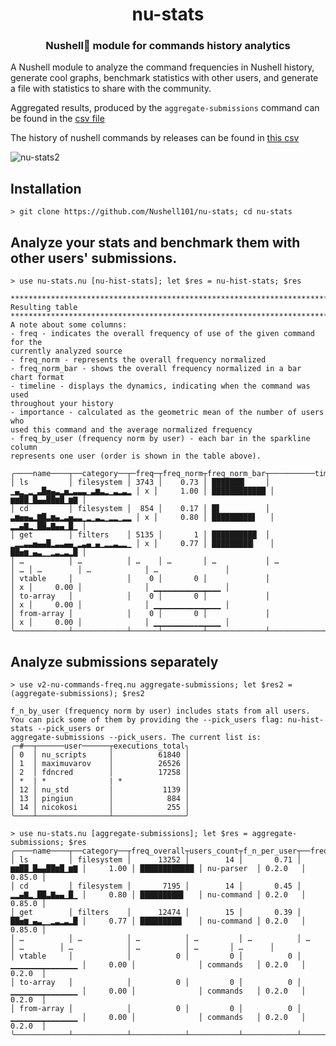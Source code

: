 <h1 align="center">nu-stats</h1>
<h3 align="center">Nushell🚀 module for commands history analytics</h3>

A Nushell module to analyze the command frequencies in Nushell history, generate cool graphs, benchmark statistics with other users, and generate a file with statistics to share with the community.

Aggregated results, produced by the `aggregate-submissions` command can be found in the [csv file](https://github.com/Nushell101/nu-stats/tree/main/script_results/aggregated-submissions.csv)

The history of nushell commands by releases can be found in [this csv](https://github.com/Nushell101/nu-stats/blob/main/crates_parsing/cmds_by_crates_and_tags.csv)

![nu-stats2](https://github.com/Nushell101/nu-stats/assets/4896754/5053ede0-d53a-46be-bd71-7f066eca7025)

## Installation

```nushell
> git clone https://github.com/Nushell101/nu-stats; cd nu-stats
```

## Analyze your stats and benchmark them with other users' submissions.

```nushell
> use nu-stats.nu [nu-hist-stats]; let $res = nu-hist-stats; $res

*******************************************************************************
Resulting table
*******************************************************************************
A note about some columns:
- freq - indicates the overall frequency of use of the given command for the
currently analyzed source
- freq_norm - represents the overall frequency normalized
- freq_norm_bar - shows the overall frequency normalized in a bar chart format
- timeline - displays the dynamics, indicating when the command was used
throughout your history
- importance - calculated as the geometric mean of the number of users who
used this command and the average normalized frequency
- freq_by_user (frequency norm by user) - each bar in the sparkline column
represents one user (order is shown in the table above).

╭────name────┬──category──┬─freq─┬freq_norm┬freq_norm_bar┬──────────timeline───────────┬───┬importance┬─importance_b─┬──freq_by_user───╮
│ ls         │ filesystem │ 3743 │    0.73 │ ███████▎    │ ▁▄▂▁▂▁▃█▅▄▃▂▅▂▃▃▃▁▃▆▃▂▁▃▂▃▂ │ x │     1.00 │ ████████████ │ ▆▆██▁█▄▄██▆█▁▆▇ │
│ cd         │ filesystem │  854 │    0.17 │ █▋          │ ▃▆▅▅▄▂▇█▃▆▄▂▃▅▃▃▁▂▁▃▂▁▂▂▁▂▂ │ x │     0.80 │ █████████▋   │ ▂▂▄▇▂▁██▃▇▄▄▁█▁ │
│ get        │ filters    │ 5135 │       1 │ ██████████  │ ▁▂▂▃▃▅▄▄█▂▃▃▄▄▁▂▃▄▁▄▁▂▂▃▂▂▁ │ x │     0.77 │ █████████▎   │ ██▅▆▁▄▃▁▁▂▃▂▃▂█ │
│ …          │ …          │ …    │ …       │ …           │ …                           │ … │ …        │ …            │ …               │
│ vtable     │            │    0 │       0 │             │                             │ x │     0.00 │              │ ▁▁▁▁▁▁▁▁▁▁▁▁▁▁▁ │
│ to-array   │            │    0 │       0 │             │                             │ x │     0.00 │              │ ▁▁▁▁▁▁▁▁▁▁▁▁▁▁▁ │
│ from-array │            │    0 │       0 │             │                             │ x │     0.00 │              │ ▁▁▁▁▁▁▁▁▁▁▁▁▁▁▁ │
╰────────────┴────────────┴──────┴─────────┴─────────────┴─────────────────────────────┴───┴──────────┴──────────────┴─────────────────╯
```

## Analyze submissions separately
```nushell
> use v2-nu-commands-freq.nu aggregate-submissions; let $res2 = (aggregate-submissions); $res2

f_n_by_user (frequency norm by user) includes stats from all users.
You can pick some of them by providing the --pick_users flag: nu-hist-stats --pick_users or
aggregate-submissions --pick_users. The current list is:
╭─#──┬──────user──────┬executions_total╮
│ 0  │ nu_scripts     │          61840 │
│ 1  │ maximuvarov    │          26526 │
│ 2  │ fdncred        │          17258 │
│ *  | *              | *              │
│ 12 │ nu_std         │           1139 │
│ 13 │ pingiun        │            884 │
│ 14 │ nicokosi       │            255 │
╰────┴────────────────┴────────────────╯

> use nu-stats.nu [aggregate-submissions]; let $res = aggregate-submissions; $res
╭────name────┬──category──┬freq_overall┬users_count┬f_n_per_user┬──freq_by_user───┬importance┬─importance_b─┬───crate────┬first_tag┬last_tag╮
│ ls         │ filesystem │      13252 │        14 │       0.71 │ ▆▆██▁█▄▄██▆█▁▆▇ │     1.00 │ ████████████ │ nu-parser  │ 0.2.0   │ 0.85.0 │
│ cd         │ filesystem │       7195 │        14 │       0.45 │ ▂▂▄▇▂▁██▃▇▄▄▁█▁ │     0.80 │ █████████▋   │ nu-command │ 0.2.0   │ 0.85.0 │
│ get        │ filters    │      12474 │        15 │       0.39 │ ██▅▆▁▄▃▁▁▂▃▂▃▂█ │     0.77 │ █████████▎   │ nu-command │ 0.2.0   │ 0.85.0 │
│ …          │ …          │ …          │ …         │ …          │ …               │ …        │ …            │ …          │ …       │ …      │
│ vtable     │            │          0 │         0 │          0 │ ▁▁▁▁▁▁▁▁▁▁▁▁▁▁▁ │     0.00 │              │ commands   │ 0.2.0   │ 0.2.0  │
│ to-array   │            │          0 │         0 │          0 │ ▁▁▁▁▁▁▁▁▁▁▁▁▁▁▁ │     0.00 │              │ commands   │ 0.2.0   │ 0.2.0  │
│ from-array │            │          0 │         0 │          0 │ ▁▁▁▁▁▁▁▁▁▁▁▁▁▁▁ │     0.00 │              │ commands   │ 0.2.0   │ 0.2.0  │
╰────────────┴────────────┴────────────┴───────────┴────────────┴─────────────────┴──────────┴──────────────┴────────────┴─────────┴────────╯
```
